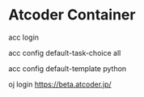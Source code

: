 # Atcoder Container

acc login

acc config default-task-choice all

acc config default-template python

oj login https://beta.atcoder.jp/

